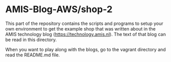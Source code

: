 # AMIS-Blog-AWS/shop-2

This part of the repository contains the scripts and programs to setup your own environment to get the example shop that was written about in the AMIS technology blog (https://technology.amis.nl). 
The text of that blog can be read in this directory.

When you want to play along with the blogs, go to the vagrant directory and read the README.md file. 

